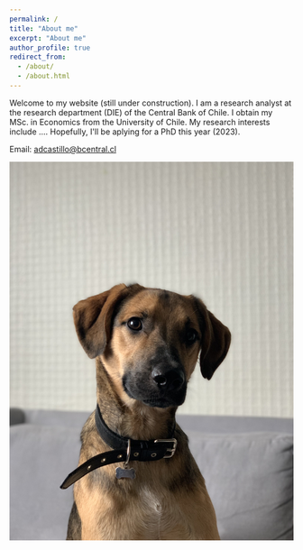 ```yaml
---
permalink: /
title: "About me"
excerpt: "About me"
author_profile: true
redirect_from: 
  - /about/
  - /about.html
---
```


Welcome to my website (still under construction). I am a research analyst at the research department (DIE) of the Central Bank of Chile. 
I obtain my MSc. in Economics from the University of Chile. My research interests include .... Hopefully, I'll be aplying for a PhD this year (2023).

Email: adcastillo@bcentral.cl

![Klaus](/images/IMG_7724.jpeg)

